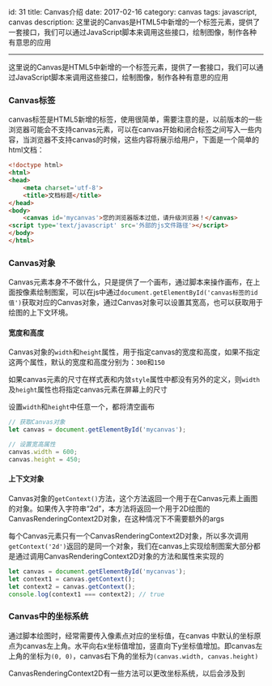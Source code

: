 id: 31
title: Canvas介绍
date: 2017-02-16
category: canvas
tags: javascript, canvas
description: 这里说的Canvas是HTML5中新增的一个标签元素，提供了一套接口，我们可以通过JavaScript脚本来调用这些接口，绘制图像，制作各种有意思的应用

------
这里说的Canvas是HTML5中新增的一个标签元素，提供了一套接口，我们可以通过JavaScript脚本来调用这些接口，绘制图像，制作各种有意思的应用

### Canvas标签
canvas标签是HTML5新增的标签，使用很简单，需要注意的是，以前版本的一些浏览器可能会不支持canvas元素，可以在canvas开始和闭合标签之间写入一些内容，当浏览器不支持canvas的时候，这些内容将展示给用户，下面是一个简单的html文档：

```html
<!doctype html>
<html>
<head>
	<meta charset='utf-8'>
	<title>文档标题</title>
</head>
<body>
	<canvas id='mycanvas'>您的浏览器版本过低，请升级浏览器！</canvas>
<script type='text/javascript' src='外部的js文件路径'></script>
</body>
</html>
```

### Canvas对象
Canvas元素本身不不做什么，只是提供了一个画布，通过脚本来操作画布，在上面按像素绘制图案，可以在js中通过`document.getElementById('canvas标签的id值')`获取对应的Canvas对象，通过Canvas对象可以设置其宽高，也可以获取用于绘图的上下文环境。

#### 宽度和高度
Canvas对象的`width`和`height`属性，用于指定canvas的宽度和高度，如果不指定这两个属性，默认的宽度和高度分别为：`300`和`150`

如果canvas元素的尺寸在样式表和内敛`style`属性中都没有另外的定义，则`width`及`height`属性也将指定canvas元素在屏幕上的尺寸

设置`width`和`height`中任意一个，都将清空画布

```javascript
// 获取Canvas对象
let canvas = document.getElementById('mycanvas');

// 设置宽高属性
canvas.width = 600;
canvas.height = 450;
```

#### 上下文对象
Canvas对象的`getContext()`方法，这个方法返回一个用于在Canvas元素上画图的对象。如果传入字符串“2d”，本方法将返回一个用于2D绘图的CanvasRenderingContext2D对象，在这种情况下不需要额外的args

每个Canvas元素只有一个CanvasRenderingContext2D对象，所以多次调用`getContext('2d')`返回的是同一个对象，我们在canvas上实现绘制图案大部分都是通过调用CanvasRenderingContext2D对象的方法和属性来实现的

```javascript
let canvas = document.getElementById('mycanvas');
let context1 = canvas.getContext();
let context2 = canvas.getContext();
console.log(context1 === context2); // true
```

### Canvas中的坐标系统
通过脚本绘图时，经常需要传入像素点对应的坐标值，在canvas 中默认的坐标原点为canvas左上角。水平向右x坐标值增加，竖直向下y坐标值增加。即canvas左上角的坐标为`(0, 0)`，canvas右下角的坐标为`(canvas.width, canvas.height)`

CanvasRenderingContext2D有一些方法可以更改坐标系统，以后会涉及到
